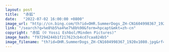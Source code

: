 ```yaml
---
layout: post
title:  "赤狐"
date:   "2022-07-02 16:00:00 +0800"
image_url: "http://cn.bing.com/th?id=OHR.SummerDogs_ZH-CN1604998367_1920x1080.jpg&rf=LaDigue_1920x1080.jpg&pid=hp"
link: "/search?q=%e8%b5%a4%e7%8b%90&form=hpcapt&mkt=zh-cn"
copyright: "赤狐 (© Yossi Eshbol/Minden Pictures)"
image_hash: "f97294244b1f217623cb4cd7caa824b5"
image_filename: "th?id=OHR.SummerDogs_ZH-CN1604998367_1920x1080.jpg&rf=LaDigue_1920x1080.jpg&pid=hp"
---
```

